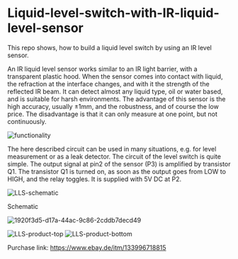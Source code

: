 # Liquid-level-switch-with-IR-liquid-level-sensor
This repo shows, how to build a liquid level switch by using an IR level sensor.

An IR liquid level sensor works similar to an IR light barrier, with a transparent plastic hood. When the sensor comes into contact with liquid, the refraction at the interface changes, and with it the strength of the reflected IR beam. It can detect almost any liquid type, oil or water based, and is suitable for harsh environments.
The advantage of this sensor is the high accuracy, usually ±1mm, and the robustness, and of course the low price. The disadvantage is that it can only measure at one point, but not continuously.

![functionality](https://user-images.githubusercontent.com/13086712/149655507-c1d05e1d-40a1-48ab-b45c-3c87add3886c.jpg)
 
The here described circuit can be used in many situations, e.g. for level measurement or as a leak detector.
The circuit of the level switch is quite simple. The output signal at pin2 of the sensor (P3) is amplified by transistor Q1. The transistor Q1 is turned on, as soon as the output goes from LOW to HIGH, and the relay toggles. It is supplied with 5V DC at P2.

![LLS-schematic](https://user-images.githubusercontent.com/13086712/149655485-fafa1dfe-5db6-492c-a68d-a6d336e9eaad.png)

Schematic

![1920f3d5-d17a-44ac-9c86-2cddb7decd49](https://user-images.githubusercontent.com/13086712/149657597-217ac068-f011-4d92-b168-ad7964de6fa1.jpg)

![LLS-product-top](https://user-images.githubusercontent.com/13086712/149662274-b760297c-3eeb-45d1-8557-06cdb87ac39b.jpg)
![LLS-product-bottom](https://user-images.githubusercontent.com/13086712/149662277-ba850d44-104b-4b9b-a1d0-dd5f523d14ee.jpg)

Purchase link:
https://www.ebay.de/itm/133996718815
